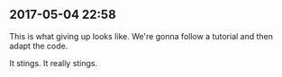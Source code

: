 ## 2017-05-04 22:58

This is what giving up looks like.
We're gonna follow a tutorial and then adapt the code.

It stings. It really stings.
